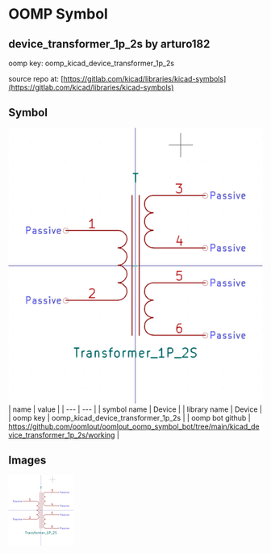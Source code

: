 # OOMP Symbol  
## device_transformer_1p_2s  by arturo182  
  
oomp key: oomp_kicad_device_transformer_1p_2s  
  
source repo at: [https://gitlab.com/kicad/libraries/kicad-symbols](https://gitlab.com/kicad/libraries/kicad-symbols)  
## Symbol  
  
[![working.png](working_600.png)](working.png)  
| name | value | 
| --- | --- | 
| symbol name | Device | 
| library name | Device | 
| oomp key | oomp_kicad_device_transformer_1p_2s | 
| oomp bot github | https://github.com/oomlout/oomlout_oomp_symbol_bot/tree/main/kicad_device_transformer_1p_2s/working | 
## Images  
  
[![working.png](working_140.png)](working.png)  
